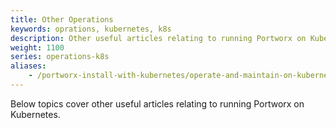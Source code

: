 ```yaml
---
title: Other Operations
keywords: oprations, kubernetes, k8s
description: Other useful articles relating to running Portworx on Kubernetes
weight: 1100
series: operations-k8s
aliases:
    - /portworx-install-with-kubernetes/operate-and-maintain-on-kubernetes/other-operations/
---
```

Below topics cover other useful articles relating to running Portworx on Kubernetes.
